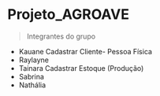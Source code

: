 # Projeto_AGROAVE

> Integrantes do grupo 

* Kauane Cadastrar Cliente- Pessoa Física
* Raylayne 
* Tainara Cadastrar Estoque (Produção)
* Sabrina 
* Nathália
